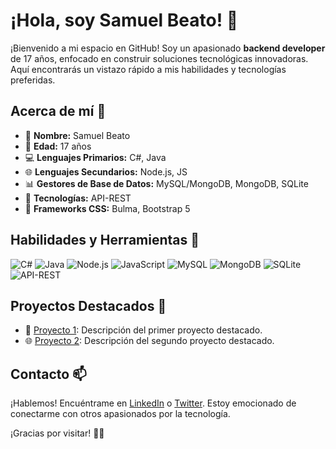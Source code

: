# ¡Hola, soy Samuel Beato! 👋

¡Bienvenido a mi espacio en GitHub! Soy un apasionado **backend developer** de 17 años, enfocado en construir soluciones tecnológicas innovadoras. Aquí encontrarás un vistazo rápido a mis habilidades y tecnologías preferidas.

## Acerca de mí 🚀

- 👦 **Nombre:** Samuel Beato
- 🎂 **Edad:** 17 años
- 💻 **Lenguajes Primarios:** C#, Java
- 🌐 **Lenguajes Secundarios:** Node.js, JS
- 📊 **Gestores de Base de Datos:** MySQL/MongoDB, MongoDB, SQLite
- 🚀 **Tecnologías:** API-REST
- 🎨 **Frameworks CSS:** Bulma, Bootstrap 5

## Habilidades y Herramientas 🔧

![C#](https://img.shields.io/badge/C%23-%23239120.svg?style=for-the-badge&logo=c-sharp&logoColor=white)
![Java](https://img.shields.io/badge/Java-%23ED8B00.svg?style=for-the-badge&logo=java&logoColor=white)
![Node.js](https://img.shields.io/badge/Node.js-%2343853D.svg?style=for-the-badge&logo=node.js&logoColor=white)
![JavaScript](https://img.shields.io/badge/JavaScript-%23F7DF1E.svg?style=for-the-badge&logo=javascript&logoColor=black)
![MySQL](https://img.shields.io/badge/MySQL-%2300f.svg?style=for-the-badge&logo=mysql&logoColor=white)
![MongoDB](https://img.shields.io/badge/MongoDB-%234ea94b.svg?style=for-the-badge&logo=mongodb&logoColor=white)
![SQLite](https://img.shields.io/badge/SQLite-%2307405e.svg?style=for-the-badge&logo=sqlite&logoColor=white)
![API-REST](https://img.shields.io/badge/API--REST-%2355efc4.svg?style=for-the-badge)

## Proyectos Destacados 🌟

- 🚀 [Proyecto 1](#): Descripción del primer proyecto destacado.
- 🌐 [Proyecto 2](#): Descripción del segundo proyecto destacado.

## Contacto 📫

¡Hablemos! Encuéntrame en [LinkedIn](#) o [Twitter](#). Estoy emocionado de conectarme con otros apasionados por la tecnología.

¡Gracias por visitar! 🚀✨

